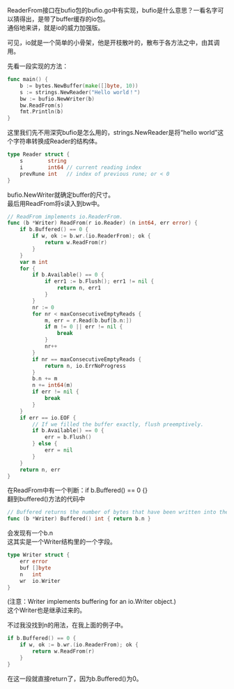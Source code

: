 ReaderFrom接口在bufio包的bufio.go中有实现，bufio是什么意思？一看名字可以猜得出，是带了buffer缓存的io包。  
通俗地来讲，就是io的威力加强版。  

可见，io就是一个简单的小骨架，他是开枝散叶的，散布于各方法之中，由其调用。  

先看一段实现的方法：  
```go
func main() {
	b := bytes.NewBuffer(make([]byte, 10))
	s := strings.NewReader("Hello world！")
	bw := bufio.NewWriter(b)
	bw.ReadFrom(s)
	fmt.Println(b)
}
```
这里我们先不用深究bufio是怎么用的，strings.NewReader是将“hello world”这个字符串转换成Reader的结构体。  
```go
type Reader struct {
	s        string
	i        int64 // current reading index
	prevRune int   // index of previous rune; or < 0
}
```
bufio.NewWriter就确定buffer的尺寸。  
最后用ReadFrom将s读入到bw中。  

```go
// ReadFrom implements io.ReaderFrom.
func (b *Writer) ReadFrom(r io.Reader) (n int64, err error) {
	if b.Buffered() == 0 {
		if w, ok := b.wr.(io.ReaderFrom); ok {
			return w.ReadFrom(r)
		}
	}
	var m int
	for {
		if b.Available() == 0 {
			if err1 := b.Flush(); err1 != nil {
				return n, err1
			}
		}
		nr := 0
		for nr < maxConsecutiveEmptyReads {
			m, err = r.Read(b.buf[b.n:])
			if m != 0 || err != nil {
				break
			}
			nr++
		}
		if nr == maxConsecutiveEmptyReads {
			return n, io.ErrNoProgress
		}
		b.n += m
		n += int64(m)
		if err != nil {
			break
		}
	}
	if err == io.EOF {
		// If we filled the buffer exactly, flush preemptively.
		if b.Available() == 0 {
			err = b.Flush()
		} else {
			err = nil
		}
	}
	return n, err
}
```
在ReadFrom中有一个判断：if b.Buffered() == 0 {}  
翻到buffered()方法的代码中  
```go
// Buffered returns the number of bytes that have been written into the current buffer.
func (b *Writer) Buffered() int { return b.n }
```
会发现有一个b.n  
这其实是一个Writer结构里的一个字段。  
```go
type Writer struct {
	err error
	buf []byte
	n   int
	wr  io.Writer
}
```
(注意：Writer implements buffering for an io.Writer object.)  
这个Writer也是继承过来的。  

不过我没找到n的用法，在我上面的例子中。  
```go
if b.Buffered() == 0 {
	if w, ok := b.wr.(io.ReaderFrom); ok {
		return w.ReadFrom(r)
	}
}
```
在这一段就直接return了，因为b.Buffered()为0。  
